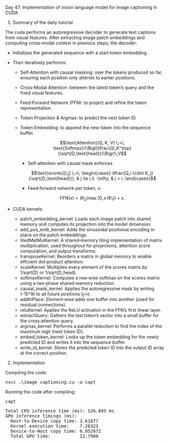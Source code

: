 Day 47: Implementation of vision language model for image captioning in CUDA

1) Summary of the daily tutorial

The code performs an autoregressive decoder to generate text captions from visual features. After extracting image patch embeddings and computing cross‑modal context in previous steps, the decoder:

- Initializes the generated sequence with a start‐token embedding. 
- Then iteratively performs:
  - Self‐Attention with causal masking: over the tokens produced so far, ensuring each position only attends to earlier positions.
  - Cross‐Modal Attention: between the latest token’s query and the fixed visual features.
  - Feed‐Forward Network (FFN): to project and refine the token representation.
  - Token Projection & Argmax: to predict the next token ID.
  - Token Embedding: to append the new token into the sequence buffer.

    ```math
    \text{Attention}(Q, K, V) \;=\; \text{Softmax}\!\Bigl(\tfrac{Q\,K^\top}{\sqrt{D_\text{head}}}\Bigr)\,V
    ```

    - Self‐attention with causal mask enforces  
    ```math
    \text{scores}[i,j] \;=\;
        \begin{cases}
        \tfrac{Q_i \cdot K_j}{\sqrt{D_\text{head}}}, & j \le i,\\
        -\infty, & j > i.
        \end{cases}
    ```

    - Feed‐forward network per token, x:  
    ```math
    \text{FFN}(x) = W_2\bigl(\max(0,\,x\,W_1)\bigr) + x.
    ```

- CUDA kernels:
  - patch_embedding_kernel: Loads each image patch into shared memory and computes its projection into the model dimension.
  - add_pos_emb_kernel: Adds the sinusoidal positional encoding in place on the patch embeddings.
  - tiledMatMulKernel: A shared‑memory tiling implementation of matrix multiplication, used throughout for projections, attention score computation, and output transforms.
  - transposeKernel: Reorders a matrix in global memory to enable efficient dot‑product attention.
  - scaleKernel: Multiplies every element of the scores matrix by 1/sqrt(D) or 1/sqrt(D_head).
  - softmaxKernel: Computes a row‑wise softmax on the scores matrix using a two‑phase shared‑memory reduction.
  - causal_mask_kernel: Applies the autoregressive mask by writing (-10^9) to all future positions (j>i).
  - addInPlace: Element‑wise adds one buffer into another (used for residual connections).
  - reluKernel: Applies the ReLU activation in the FFN’s first linear layer.
  - extractQuery: Gathers the last token’s vector into a small buffer for the cross‑attention query.
  - argmax_kernel: Performs a parallel reduction to find the index of the maximum logit (next token ID).
  - embed_token_kernel: Looks up the token embedding for the newly predicted ID and writes it into the sequence buffer.
  - write_id_kernel: Stores the predicted token ID into the output ID array at the correct position.

2) Implementation

Compiling the code:

<pre>nvcc .\image_captioning.cu -o capt</pre>

Running the code after compiling:

<pre>capt</pre>

<pre>Total CPU inference time (ms): 526.845 ms
GPU inference timings (ms):
  Host-to-Device copy time: 3.61677
  Kernel execution time:    7.26323
  Device-to-Host copy time: 0.052672
  Total GPU time:           12.7908</pre>